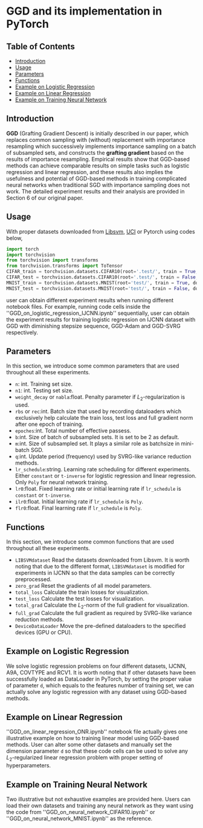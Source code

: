 # GGD and its implementation in PyTorch

## Table of Contents

- [Introduction](#introduction)
- [Usage](#usage)
- [Parameters](#parameters)
- [Functions](#functions)
- [Example on Logistic Regression](#example-on-logistic-regression)
- [Example on Linear Regression](#example-on-linear-regression)
- [Example on Training Neural Network](#example-on-training-neural-network)

## Introduction

**GGD** (Grafting Gradient Descent) is initially described in our paper, which replaces common sampling with (without) replacement with importance resampling which successively implements importance sampling on a batch of subsampled sets, and constructs the **grafting gradient** based on the results of importance resampling. Empirical results show that GGD-based methods can achieve comparable results on simple tasks such as logistic regression and linear regression, and these results also implies the usefulness and potential of GGD-based methods in training complicated neural networks when traditional SGD with importance sampling does not work. The detailed experiment results and their analysis are provided in Section 6 of our original paper.

## Usage

With proper datasets downloaded from <a href="https://www.csie.ntu.edu.tw/~cjlin/libsvmtools/datasets/">Libsvm</a>, <a href="https://archive.ics.uci.edu/dataset/332/online+news+popularity">UCI</a> or Pytorch using codes below, 

```python
import torch
import torchvision
from torchvision import transforms
from torchvision.transforms import ToTensor
CIFAR_train = torchvision.datasets.CIFAR10(root='.test/', train = True, download = True, transform = ToTensor())
CIFAR_test = torchvision.datasets.CIFAR10(root='.test/', train = False, download = True, transform = ToTensor())
MNIST_train = torchvision.datasets.MNIST(root='test/', train = True, download = True, transform = ToTensor()) 
MNIST_test = torchvision.datasets.MNIST(root='test/', train = False, download = True, transform = ToTensor()) 
```
user can obtain different experiment results when running different notebook files. For example, running code cells inside the ''GGD_on_logistic_regression_IJCNN.ipynb'' sequentially, user can obtain the experiment results for training logistic regression on IJCNN dataset with GGD with diminishing stepsize sequence, GGD-Adam and GGD-SVRG respectively.

## Parameters

In this section, we introduce some common parameters that are used throughout all these experiments.

- `n`: int.
Training set size. 
- `n1`: int.
Testing set size.
- `weight_decay` or `nabla`:float.
Penalty parameter if $L_{2}$-regularization is used.
- `rbs` or `rec`:int.
Batch size that used by recording dataloaders which exclusively help calculate the train loss, test loss and full gradient norm after one epoch of training.
- `epoches`:int.
Total number of effective passess.
- `b`:int.
Size of batch of subsampled sets. It is set to be 2 as default.
- `m`:int.
Size of subsampled set. It plays a similar role as batchsize in mini-batch SGD.
- `q`:int.
Update period (frequency) used by SVRG-like variance reduction methods.
- `lr_schedule`:string.
Learning rate scheduling for different experiments. Either `constant` or `t-inverse` for logistic regression and linear regression. Only `Poly` for neural network training.
- `lr0`:float.
Fixed learning rate or initial learning rate if `lr_schedule` is `constant` or `t-inverse`.
- `ilr0`:float.
Initial learning rate if `lr_schedule` is `Poly`.
- `flr0`:float.
Final learning rate if `lr_schedule` is `Poly`.

## Functions

In this section, we introduce some common functions that are used throughout all these experiments.

- `LIBSVMdataset`
Read the datasets downloaded from Libsvm. It is worth noting that due to the different format, `LIBSVMdataset` is modified for experiments in IJCNN so that the data samples can be correctly preprocessed.
- `zero_grad`
Reset the gradients of all model parameters.
- `total_loss`
Calculate the train losses for visualization.
- `test_loss`
Calculate the test losses for visualization.
- `total_grad`
Calculate the $L_{2}$-norm of the full gradient for visualization.
- `full_grad`
Calculate the full gradient as required by SVRG-like variance reduction methods.
- `DeviceDataLoader`
Move the pre-defined dataloaders to the specified devices (GPU or CPU).

## Example on Logistic Regression

We solve logistic regression problems on four different datasets, IJCNN, A9A, COVTYPE and RCV1. It is worth noting that if 
other datasets have been successfully loaded as DataLoader in PyTorch, by setting the proper value of parameter `d`, which equals to the features number of training set, we can actually solve any logistic regression with any dataset using GGD-based methods. 

## Example on Linear Regression

''GGD_on_linear_regression_ONR.ipynb'' notebook file actually gives one illustrative example on how to training linear model using GGD-based methods. User can alter some other datasets and manually set the dimension parameter `d` so that these code cells can be used to solve any $L_{2}$-regularized linear regression problem with proper setting of hyperparameters.

## Example on Training Neural Network

Two illustrative but not exhaustive examples are provided here. Users can load their own datasets and training any neural network as they want using the code from ''GGD_on_neural_network_CIFAR10.ipynb'' or ''GGD_on_neural_network_MNIST.ipynb'' as the reference. 
